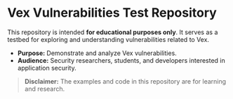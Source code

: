 # Vex Vulnerabilities Test Repository

This repository is intended **for educational purposes only**. It serves as a testbed for exploring and understanding vulnerabilities related to Vex.

- **Purpose:** Demonstrate and analyze Vex vulnerabilities.
- **Audience:** Security researchers, students, and developers interested in application security.

> **Disclaimer:** The examples and code in this repository are for learning and research.
